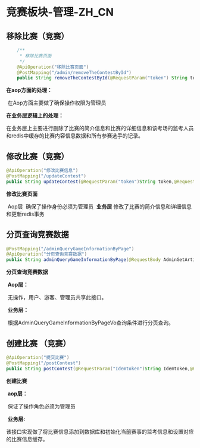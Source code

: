 # 竞赛板块-管理-ZH_CN

## 移除比赛（竞赛）

~~~java
    /**
     * 移除比赛页面
     */
    @ApiOperation("移除比赛页面")
    @PostMapping("/admin/removeTheContestById")
    public String removeTheContestById(@RequestParam("token") String token,@RequestParam("id")Long id)
~~~

**在aop方面的处理：**

​	在Aop方面主要做了确保操作权限为管理员

**在业务层逻辑上的处理：**

​	在业务层上主要进行删除了比赛的简介信息和比赛的详细信息和该考场的监考人员和redis中缓存的比赛内容信息数据和所有参赛选手的记录。

## 修改比赛（竞赛）

```java
@ApiOperation("修改比赛信息")
@PostMapping("/updateContest")
public String updateContest(@RequestParam("token")String token,@RequestBody Contest contest)
```

**修改比赛页面**

​	  Aop层
​           确保了操作身份必须为管理员
​     **业务层**
​           修改了比赛的简介信息和详细信息和更新redis事务

## 分页查询竞赛数据

```java
@PostMapping("/adminQueryGameInformationByPage")
@ApiOperation("分页查询竞赛数据")
public String adminQueryGameInformationByPage(@RequestBody AdminGetArticleByPaginVo.AdminQueryGameInformationByPageVo adminQueryGameInformationByPageBo)
```

**分页查询竞赛数据**

​	**Aop层：**

​		 无操作，用户、游客、管理员共享此接口。

​	**业务层：**

​		 根据AdminQueryGameInformationByPageVo查询条件进行分页查询。



## 创建比赛	（竞赛）

```java
@ApiOperation("提交比赛")
@PostMapping("/postContest")
public String postContest(@RequestParam("Idemtoken")String Idemtoken,@RequestParam("token")String token,@RequestBody Contest conTest)
```

**创建比赛**

​	 **aop层：**

​			保证了操作角色必须为管理员

​	**业务层:**

​			该接口实现做了将比赛信息添加到数据库和初始化当前赛事的监考信息和设置对应的比赛信息缓存。